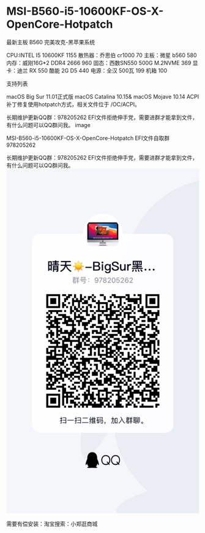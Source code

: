 # MSI-B560-i5-10600KF-OS-X-OpenCore-Hotpatch
最新主板 B560  完美攻克-黑苹果系统

CPU:INTEL I5 10600KF 1155
散热器：乔思伯 cr1000 70
主板：微星 b560 580
内存：威刚16G*2 DDR4 2666 960
固态：西数SN550 500G M.2NVME 369
显卡：迪兰 RX 550 酷能 2G D5 440
电源：全汉 500瓦 199
机箱 100 

支持列表

macOS Big Sur 11.01正式版 macOS Catalina 10.15& macOS Mojave 10.14 ACPI补丁修复使用hotpatch方式，相关文件位于 /OC/ACPI。

长期维护更新QQ群：978205262 EFI文件拒绝伸手党，需要进群才能拿到文件，有什么问题可以QQ群问我。 image

 MSI-B560-i5-10600KF-OS-X-OpenCore-Hotpatch EFI文件自取群 978205262


长期维护更新QQ群：978205262  EFI文件拒绝伸手党，需要进群才能拿到文件，有什么问题可以QQ群问我。
![image](https://github.com/feiyu-vip/HUANANZHI-X79-OS-X-Clover-OpenCore-Hotpatch/blob/main/211606841668_.pic_hd.jpg?raw=true)

需要有偿安装：淘宝搜索：小郑逛商城

